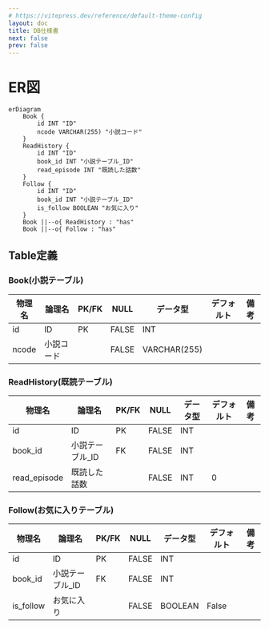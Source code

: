 ```yaml
---
# https://vitepress.dev/reference/default-theme-config
layout: doc
title: DB仕様書
next: false
prev: false
---
```


# ER図

```mermaid
erDiagram
    Book {
        id INT "ID"
        ncode VARCHAR(255) "小説コード"
    }
    ReadHistory {
        id INT "ID"
        book_id INT "小説テーブル_ID"
        read_episode INT "既読した話数"
    }
    Follow {
        id INT "ID"
        book_id INT "小説テーブル_ID"
        is_follow BOOLEAN "お気に入り"
    }
    Book ||--o{ ReadHistory : "has"
    Book ||--o{ Follow : "has"
```

## Table定義
### Book(小説テーブル)
| 物理名 | 論理名 | PK/FK | NULL | データ型 |デフォルト| 備考|
| --- | --- | --- | --- | --- | --- | --- |
| id | ID | PK | FALSE | INT | ||
| ncode | 小説コード | | FALSE | VARCHAR(255) |||


### ReadHistory(既読テーブル)
| 物理名 | 論理名 | PK/FK | NULL | データ型 |デフォルト| 備考|
| --- | --- | --- | --- | --- | --- | --- |
| id | ID | PK | FALSE | INT | ||
| book_id | 小説テーブル_ID | FK | FALSE | INT | ||
| read_episode | 既読した話数 | | FALSE | INT | 0 ||

### Follow(お気に入りテーブル)
| 物理名 | 論理名 | PK/FK | NULL | データ型 |デフォルト| 備考|
| --- | --- | --- | --- | --- | --- | --- |
| id | ID | PK | FALSE | INT | ||
| book_id | 小説テーブル_ID | FK | FALSE | INT | ||
| is_follow | お気に入り | | FALSE | BOOLEAN |False||